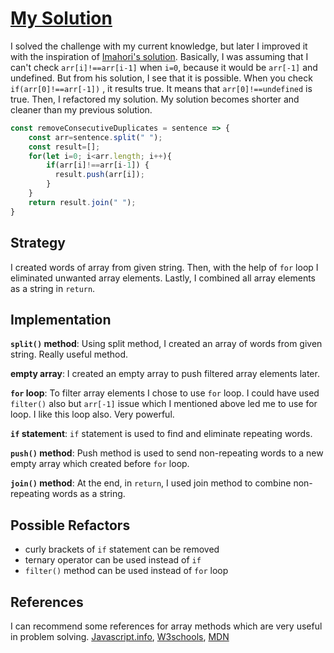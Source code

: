 # [My Solution](https://www.codewars.com/kata/5b39e91ee7a2c103300018b3/javascript)

I solved the challenge with my current knowledge, but later I improved it with the inspiration
of [Imahori's solution](https://www.codewars.com/kata/reviews/5b39e927e7a2c103300018b5/groups/5b3a6472615a90b74d000e04). Basically, I was assuming that I can't 
check `arr[i]!==arr[i-1]` when `i=0`, because it would be `arr[-1]` and undefined.
But from his solution, I see that it is possible. When you check `if(arr[0]!==arr[-1])`
, it results true. It means that `arr[0]!==undefined` is true. Then, I refactored my solution.
My solution becomes shorter and cleaner than my previous solution.

```js
const removeConsecutiveDuplicates = sentence => {
    const arr=sentence.split(" ");
    const result=[];
    for(let i=0; i<arr.length; i++){
        if(arr[i]!==arr[i-1]) {
          result.push(arr[i]);
        }
    }
    return result.join(" ");
}

```

## Strategy

I created words of array from given string. Then, with the help of `for` loop I
eliminated unwanted array elements. Lastly, I combined all array elements
as a string in `return`.

## Implementation

**`split()` method**: Using split method, I created an array of words from
given string. Really useful method.

**empty array**: I created an empty array to push filtered array elements later.

**`for` loop**: To filter array elements I chose to use `for` loop. I could
have used `filter()` also but `arr[-1]` issue which I mentioned above
led me to use for loop. I like this loop also. Very powerful.

**`if` statement**: `if` statement is used to find and eliminate repeating words.

**`push()` method**: Push method is used to send non-repeating words to a new
empty array which created before `for` loop.

**`join()` method**: At the end, in `return`, I used join method to combine
non-repeating words as a string.

## Possible Refactors

- curly brackets of `if` statement can be removed
- ternary operator can be used instead of `if`
- `filter()` method can be used instead of `for` loop

## References

I can recommend some references for array methods which are very useful in problem solving.
[Javascript.info](https://javascript.info/array-methods),
[W3schools](https://www.w3schools.com/js/js_array_methods.asp),
[MDN](https://developer.mozilla.org/en-US/docs/Web/JavaScript/Reference/Global_Objects/Array)

